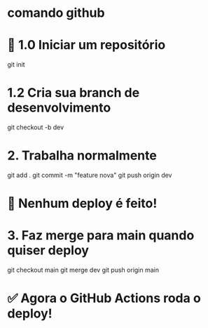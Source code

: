 # comando github

# 🚀 1.0 Iniciar um repositório
git init

# 1.2 Cria sua branch de desenvolvimento
git checkout -b dev

# 2. Trabalha normalmente
git add .
git commit -m "feature nova"
git push origin dev

# 🚫 Nenhum deploy é feito!

# 3. Faz merge para main quando quiser deploy
git checkout main
git merge dev
git push origin main

# ✅ Agora o GitHub Actions roda o deploy!
